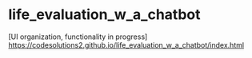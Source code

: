 # life_evaluation_w_a_chatbot

[UI organization, functionality in progress] https://codesolutions2.github.io/life_evaluation_w_a_chatbot/index.html
